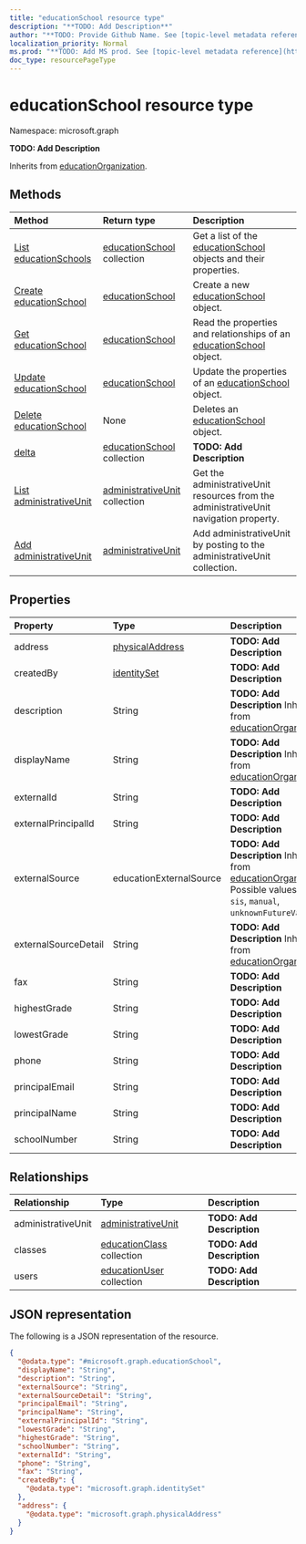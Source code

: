 ```yaml
---
title: "educationSchool resource type"
description: "**TODO: Add Description**"
author: "**TODO: Provide Github Name. See [topic-level metadata reference](https://msgo.azurewebsites.net/add/document/guidelines/metadata.html#topic-level-metadata)**"
localization_priority: Normal
ms.prod: "**TODO: Add MS prod. See [topic-level metadata reference](https://msgo.azurewebsites.net/add/document/guidelines/metadata.html#topic-level-metadata)**"
doc_type: resourcePageType
---
```


# educationSchool resource type

Namespace: microsoft.graph



**TODO: Add Description**


Inherits from [educationOrganization](../resources/educationorganization.md).

## Methods
|Method|Return type|Description|
|:---|:---|:---|
|[List educationSchools](../api/educationschool-list.md)|[educationSchool](../resources/educationschool.md) collection|Get a list of the [educationSchool](../resources/educationschool.md) objects and their properties.|
|[Create educationSchool](../api/educationschool-create.md)|[educationSchool](../resources/educationschool.md)|Create a new [educationSchool](../resources/educationschool.md) object.|
|[Get educationSchool](../api/educationschool-get.md)|[educationSchool](../resources/educationschool.md)|Read the properties and relationships of an [educationSchool](../resources/educationschool.md) object.|
|[Update educationSchool](../api/educationschool-update.md)|[educationSchool](../resources/educationschool.md)|Update the properties of an [educationSchool](../resources/educationschool.md) object.|
|[Delete educationSchool](../api/educationschool-delete.md)|None|Deletes an [educationSchool](../resources/educationschool.md) object.|
|[delta](../api/educationschool-delta.md)|[educationSchool](../resources/educationschool.md) collection|**TODO: Add Description**|
|[List administrativeUnit](../api/educationschool-list-administrativeunit.md)|[administrativeUnit](../resources/administrativeunit.md) collection|Get the administrativeUnit resources from the administrativeUnit navigation property.|
|[Add administrativeUnit](../api/educationschool-post-administrativeunit.md)|[administrativeUnit](../resources/administrativeunit.md)|Add administrativeUnit by posting to the administrativeUnit collection.|

## Properties
|Property|Type|Description|
|:---|:---|:---|
|address|[physicalAddress](../resources/physicaladdress.md)|**TODO: Add Description**|
|createdBy|[identitySet](../resources/identityset.md)|**TODO: Add Description**|
|description|String|**TODO: Add Description** Inherited from [educationOrganization](../resources/educationorganization.md)|
|displayName|String|**TODO: Add Description** Inherited from [educationOrganization](../resources/educationorganization.md)|
|externalId|String|**TODO: Add Description**|
|externalPrincipalId|String|**TODO: Add Description**|
|externalSource|educationExternalSource|**TODO: Add Description** Inherited from [educationOrganization](../resources/educationorganization.md). Possible values are: `sis`, `manual`, `unknownFutureValue`.|
|externalSourceDetail|String|**TODO: Add Description** Inherited from [educationOrganization](../resources/educationorganization.md)|
|fax|String|**TODO: Add Description**|
|highestGrade|String|**TODO: Add Description**|
|lowestGrade|String|**TODO: Add Description**|
|phone|String|**TODO: Add Description**|
|principalEmail|String|**TODO: Add Description**|
|principalName|String|**TODO: Add Description**|
|schoolNumber|String|**TODO: Add Description**|

## Relationships
|Relationship|Type|Description|
|:---|:---|:---|
|administrativeUnit|[administrativeUnit](../resources/administrativeunit.md)|**TODO: Add Description**|
|classes|[educationClass](../resources/educationclass.md) collection|**TODO: Add Description**|
|users|[educationUser](../resources/educationuser.md) collection|**TODO: Add Description**|

## JSON representation
The following is a JSON representation of the resource.
<!-- {
  "blockType": "resource",
  "keyProperty": "id",
  "@odata.type": "microsoft.graph.educationSchool",
  "baseType": "microsoft.education.rostering.api.educationOrganization",
  "openType": false
}
-->
``` json
{
  "@odata.type": "#microsoft.graph.educationSchool",
  "displayName": "String",
  "description": "String",
  "externalSource": "String",
  "externalSourceDetail": "String",
  "principalEmail": "String",
  "principalName": "String",
  "externalPrincipalId": "String",
  "lowestGrade": "String",
  "highestGrade": "String",
  "schoolNumber": "String",
  "externalId": "String",
  "phone": "String",
  "fax": "String",
  "createdBy": {
    "@odata.type": "microsoft.graph.identitySet"
  },
  "address": {
    "@odata.type": "microsoft.graph.physicalAddress"
  }
}
```

